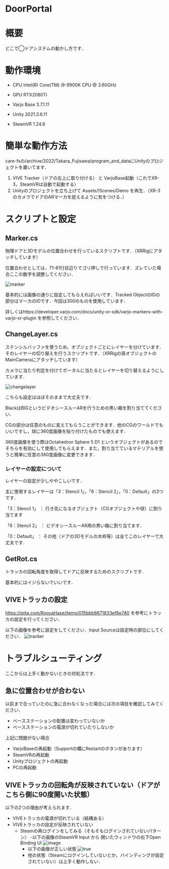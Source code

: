 # DoorPortal

# 概要
どこで◯ドアシステムの動かし方です．

# 動作環境
- CPU Intel(R) Core(TM) i9-9900K CPU @ 3.60GHz
- GPU RTX2080Ti

- Varjo Base 3.7.1.11
- Unity 2021.3.6.f1
- SteamVR 1.24.6

# 簡単な動作方法

care-fsの/archive/2022/Takara_Fujisawa/program_and_dataにUnityのプロジェクトを置いてます．

1. VIVE Tracker（ドアの左上に取り付ける） と VarjoBase起動（これでXR-3，SteamVRは自動で起動する）
1. Unityのプロジェクトを立ち上げて Assets/!Scenes/Demo を再生．（XR-3のカメラでドアのARマーカを捉えるように気をつける．）

# スクリプトと設定
## Marker.cs

物理ドアと3Dモデルの位置合わせを行っているスクリプトです．（XRRigにアタッチしています）

位置合わせとしては，71-81行目辺りでゴリ押しで行っています．ズレていた場合ここの数字を調整してください．

![marker](https://user-images.githubusercontent.com/95071487/223747943-913085b6-90e0-4382-ac78-e3ee62e6211f.png)

基本的には画像の通りに設定してもらえればいいです．Tracked ObjectのIDの部分はマーカのIDです．今回は300のものを使用しています．

詳しくはhttps://developer.varjo.com/docs/unity-xr-sdk/varjo-markers-with-varjo-xr-plugin を参照してください．


## ChangeLayer.cs

ステンシルバッファを使うため，オブジェクトごとにレイヤーを分けています．そのレイヤーの切り替えを行うスクリプトです．（XRRigの孫オブジェクトのMainCameraにアタッチしています）

カメラに当たり判定を付けてポータルに当たるとレイヤーを切り替えるようにしています．

![changelayer](https://user-images.githubusercontent.com/95071487/223747828-d6847f2c-536d-4ec8-8185-87809f775621.png)

こちらも設定はほぼそのままで大丈夫です．

BlackはBIGというビデオシースルーARを行うための黒い箱を割り当ててください．

CGの部分は任意のものに変えてもらうことができます．他のCGのワールドでもいいですし，球に360度画像を貼り付けたものでも使えます．

360度画像を使う際はOctahedron Sphere 5 D1 というオブジェクトがあるのでそちらを有効にして使用してもらえます．また，割り当てているマテリアルを使うと簡単に任意の360度画像に変更できます．

### レイヤーの設定について
レイヤーの設定が少しややこしいです．

主に使用するレイヤーは「3：Stencil 1」，「6：Stencil 2」，「0：Default」の3つです．

「3：Stencil 1」 ： 行き先になるオブジェクト（CGオブジェクトや球）に割り当てます

「6：Stencil 2」 ： ビデオシースルーAR用の黒い箱に割り当てます．

「0：Default」   ： その他（ドアの3Dモデルの木枠等）は全てこのレイヤーで大丈夫です．


## GetRot.cs

トラッカの回転角度を取得してドアに反映するためのスクリプトです．

基本的にはイジらないでいいです．

## VIVEトラッカの設定
https://qiita.com/RyoyaHase/items/015bbb8671833ef8e740 を参考にトラッカの設定を行ってください．

以下の画像を参考に設定をしてください．Input Sourceは設定時の部位にしてください．
![tracker](https://user-images.githubusercontent.com/95071487/223757270-c72ff615-3e2d-43c4-8b0c-dfa53164bf13.png)


# トラブルシューティング
ここからは上手く動かないときの対処法です．

## 急に位置合わせが合わない
以前まで合っていたのに急に合わなくなった場合には次の項目を確認してみてください．
- ベースステーションの配置は変わっていないか
- ベースステーションの電源が切れていたりしないか

上記に問題がない場合
- VarjoBaseの再起動（Supportの欄にRestartのボタンがあります）
- SteamVRの再起動
- Unityプロジェクトの再起動
- PCの再起動

## VIVEトラッカの回転角が反映されていない（ドアがこちら側に90度開いた状態）
以下の2つの理由が考えられます．
- VIVEトラッカの電源が切れている（結構ある）
- VIVEトラッカの設定が反映されていない
  - Steamの再ログインをしてみる（そもそもログインされていないパターン）
    -以下の画像のSteamVR Input から 開いたウィンドウの右下Open Binding UI
 ![image](https://user-images.githubusercontent.com/95071487/223764438-d2abb24c-8148-4748-83df-644f2d3e5d4e.png)
    - 以下の画像が正しい状態
![true](https://user-images.githubusercontent.com/95071487/223773750-bfa38735-873a-4498-912b-91343449bc3f.png)
    - 他の状態（Steamにログインしていないとか，バインディングが設定されていない）は上手く動作しない．
